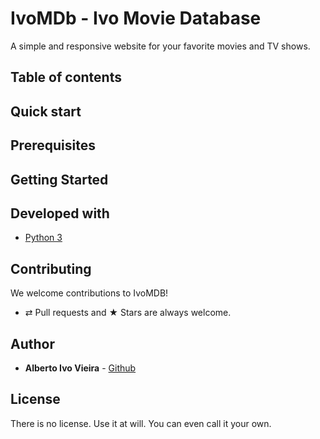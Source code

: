 # IvoMDb - Ivo Movie Database

A simple and responsive website for your favorite movies and TV shows.

## Table of contents

## Quick start

## Prerequisites

## Getting Started

## Developed with

* [Python 3](https://www.python.org/)

## Contributing

We welcome contributions to IvoMDB!

-   ⇄ Pull requests and ★ Stars are always welcome.

## Author

* **Alberto Ivo Vieira** - [Github](https://github.com/albertoivo)

## License

There is no license. Use it at will. You can even call it your own.